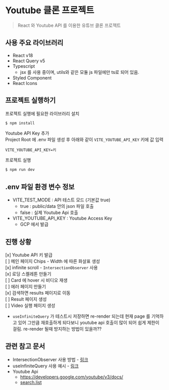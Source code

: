 # Youtube 클론 프로젝트

> React 와 Youtube API 를 이용한 유튜브 클론 프로젝트

## 사용 주요 라이브러리

- React v18
- React Query v5
- Typescript
  - jsx 를 사용 중이며, utils와 같은 모듈 js 파일에만 ts로 되어 있음.
- Styled Component
- React Icons

## 프로젝트 실행하기

프로젝트 실행에 필요한 라이브러리 설치

```bash
$ npm install
```

Youtube API Key 추가  
Project Root 에 .env 파일 생성 후 아래와 같이 `VITE_YOUTUBE_API_KEY` 키에 값 입력

```.env
VITE_YOUTUBE_API_KEY=키
```

프로젝트 실행

```bash
$ npm run dev
```

## .env 파일 환경 변수 정보

- VITE_TEST_MODE : API 테스트 모드 (기본값 true)
  - true : public/data 안의 json 파일 호출
  - false : 실제 Youtube Api 호출
- VITE_YOUTUBE_API_KEY : Youtube Access Key
  - GCP 에서 발급

## 진행 상황

[x] Youtube API 키 발급  
[ ] 메인 페이지 Chips - Width 에 따른 화살표 생성  
[x] infinite scroll - `IntersectionObserver` 사용  
[x] 로딩 스켈레톤 만들기  
[ ] Card 에 hover 시 비디오 재생  
[ ] 에러 페이지 만들기  
[x] 검색하면 results 페이지로 이동  
[ ] Result 페이지 생성  
[ ] Video 실행 페이지 생성

- `useInfiniteQuery` 가 테스트시 저장하면 re-render 되는데 현재 page 를 기억하고 있어 그만큼 재호출하게 되다보니 youtube api 호출이 많이 되어 쉽게 제한이 걸림. re-render 될때 방지하는 방법이 있을까??

## 관련 참고 문서

- IntersectionObserver 사용 방법 - [링크](https://tech.kakaoenterprise.com/149)
- useInfiniteQuery 사용 예시 - [링크](https://www.typescriptlang.org/play?target=6&ssl=51&ssc=34&pln=51&pc=57#code/JYWwDg9gTgLgBDAnmApnA3nAqgZxQSQDsAzYQ4GFARQFcUpEB5MGYCQnAGjlvsQGkUiOAF84xKBBBwA5AAEYAQw5KAxgGsA9FBSLVMALQBHOgxkBuALAAoUJFgY4NPEVLlKvBqPGTp8pSp6Wjp6hiZ8FjZ20PCKAB5sOD5SsvGJkdY2KHH28GSUUMR6aAAKigDmZIoepogAPAAqAHwYNnBwOjg0ADYwOABccA0A2gC6VtbtqhA0hDCDhDQgAEb0E+2E2fNwODBQZOVwAD5wi93d63BgOgBubM6Du-uEhydnFzYiNjZIqHCCiDKUEUICSAF5WpM4MN1EJHnsDqNBspEBMRBNsrk4NMVHAACIAUQAYgBBLAAGQaAH1yfgALL4BpwCEARgADBMsjkYuJZvo2IQ4OUUDBPAIhI04FsUIQACZJAFAkE4JoAClhiHhz3K3DAimBoIA-IMGgBKSHtHQwGhQQUwoTcAB0ztVeoNSUN0LdytGcEGY1N40+32smJ5ON22O6wBl8AhaQgOEdqhClFV6DacGWijwWAASuTBjIWQAmADsjrZlcdLP6AA42Y2ZJxPqbOZlQ9yHPl6EVVGhcPQLXBgLKFktVlBLqQoLsqYQQSgtQdLt0czB54vly9Ls56AuQEudgid5mUCBFMButvypc9TgcAB3aCy43H7WXZbAwiqAAWN8uSRuiPGRFFlEAyGAJ5qmgGRjlkPcoAydowF-dgUDfJ4V0zRQbmqfU3xRS5QmAG4MPHFY1mDDtflKfVlWZRw9WFJUQAoydRAmWi4DzFAcEgDg0AhTBEIGbA8CgMZOJDHNEB-Xkf1YdghRFQdZ3TK4KhQVjREGVicFNPTfCglA6l4-j2DwFoMyhCN4E6AS8EYxRH0veBVGjWN00zdobWvOAAAMcEQXZz00UTDWYlAwQAEnQKLWJEAKWyhdpDxgNCx1kABxAkGmbTMRDbTMrRtQUHMslBHVlfC0RDMMHGIPklMFPc1JwVUcVIcpBkHVxIJqPhmBanAzL4xyUG4WZ1EICBH0Ibg1O4cyJu4EkoGBeosJeeDFXo0Emm4RZKKgJpzRsqZLPgcIGABRjhVFWoAVVGRRJkYqoVK20nBcEgBuoWpvNSuBnWTdhupS9p2hu8VEEhqGYaJQhBge9r4faAbgEUboyhY-bBhZdGVJgAA5LZce0-G4FVNddgp7hsZxrSDOZayfKhuy4BAaBKeFHACQSSMIVpmAKcNR0IsdYCXgy5kwVZDl2Yx4hqYAQm5nQKf5wWYHNL7WrlFA3BQWVLihjoRTKuBGa1qWZXKWWAGo4BZM3RCJvBgP0QZVRqpRzTBFogfN9pQb9xQiZQ5nBnDx0oqTYg1xgOlFDAVVXS0gOWiiiWJIMomivhoq0SAA)
- Youtube Api
  - https://developers.google.com/youtube/v3/docs/
  - [search.list](https://developers.google.com/youtube/v3/docs/search/list?hl=ko&apix_params=%7B%22part%22%3A%5B%22snippet%22%5D%2C%22maxResults%22%3A10%7D#apps-script)
